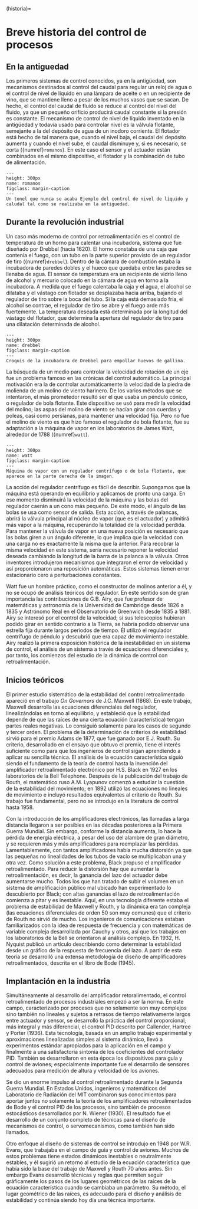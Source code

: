 (historia)=
# Breve historia del control de procesos

## En la antiguedad

Los primeros sistemas de control conocidos, ya en la antigüedad, son mecanismos destinados al control del caudal para regular un reloj de
agua o el control de nivel de líquido en una lámpara de aceite o en un
recipiente de vino, que se mantiene lleno a pesar de los muchos vasos
que se sacan. De hecho, el control del caudal de fluido se reduce al
control del nivel del fluido, ya que un pequeño orificio producirá
caudal constante si la presión es constante. El mecanismo de control de
nivel de líquido inventado en la antigüedad y todavía usado para
controlar nivel es la válvula flotante, semejante a la del depósito de
agua de un inodoro corriente. El flotador está hecho de tal manera que,
cuando el nivel baja, el caudal del depósito aumenta y cuando el nivel
sube, el caudal disminuye y, si es necesario, se corta ({numref}`romanos`). En
este caso el sensor y el actuador están combinados en el mismo
dispositivo, el flotador y la combinación de tubo de alimentación.

```{figure} ./img/romanos.svg
---
height: 300px
name: romanos
figclass: margin-caption
---
Un tonel que nunca se acaba Ejemplo del control de nivel de líquido y caludal tal como se realizaba en la antiguedad.
```

## Durante la revolución industrial

Un caso más moderno de control por retroalimentación es el control de
temperatura de un horno para calentar una incubadora, sistema que fue
diseñado por Drebbel (hacia 1620). El horno constaba de una caja que
contenía el fuego, con un tubo en la parte superior provisto de un
regulador de tiro ({numref}`drebbel`). Dentro de la cámara de combustión estaba la
incubadora de paredes dobles y el hueco que quedaba entre las paredes se
llenaba de agua. El sensor de temperatura era un recipiente de vidrio
lleno de alcohol y mercurio colocado en la cámara de agua en torno a la
incubadora. A medida que el fuego calentaba la caja y el agua, el
alcohol se dilataba y el vástago con flotador se desplazaba hacia
arriba, bajando el regulador de tiro sobre la boca del tubo. Si la caja
está demasiado fría, el alcohol se contrae, el regulador de tiro se abre
y el fuego arde más fuertemente. La temperatura deseada está determinada
por la longitud del vástago del flotador, que determina la apertura del
regulador de tiro para una dilatación determinada de alcohol.

```{figure} ./img/drebbel.png
---
height: 300px
name: drebbel
figclass: margin-caption
---
Croquis de la incubadora de Drebbel para empollar huevos de gallina.
```

La búsqueda de un medio para controlar la velocidad de rotación de un
eje fue un problema famoso en las crónicas del control automático. La
principal motivación era la de controlar automáticamente la velocidad de
la piedra de molienda de un molino de viento harinero. De los varios
métodos que se intentaron, el más prometedor resultó ser el que usaba un
péndulo cónico, o regulador de bola flotante. Este dispositivo se usó
para medir la velocidad del molino; las aspas del molino de viento se
hacían girar con cuerdas y poleas, casi como persianas, para mantener
una velocidad fija. Pero no fue el molino de viento es que hizo famoso
el regulador de bola flotante, fue su adaptación a la máquina de vapor
en los laboratorios de James Watt, alrededor de 1788 ({numref}`watt`).

```{figure} ./img/Vapor.png
---
height: 300px
name: watt
figclass: margin-caption
---
Máquina de vapor con un regulador centrífugo o de bola flotante, que aparece en la parte derecha de la imagen.
```

La acción del regulador centrífugo es fácil de describir. Supongamos que
la máquina está operando en equilibrio y aplicamos de pronto una carga.
En ese momento disminuirá la velocidad de la máquina y las bolas del
regulador caerán a un cono más pequeño. De este modo, el ángulo de las
bolas se usa como sensor de salida. Esta acción, a través de palancas,
abrirá la válvula principal al núcleo de vapor (que es el actuador) y
admitirá más vapor a la máquina, recuperando la totalidad de la
velocidad perdida. Para mantener la válvula de vapor en una nueva
posición es necesario que las bolas giren a un ángulo diferente, lo que
implica que la velocidad con una carga no es exactamente la misma que la
anterior. Para recobrar la misma velocidad en este sistema, sería
necesario reponer la velocidad deseada cambiando la longitud de la barra
de la palanca a la válvula. Otros inventores introdujeron mecanismos que
integraron el error de velocidad y así proporcionaron una reposición
automáticas. Estos sistemas tienen error estacionario cero a
perturbaciones constantes.

Watt fue un hombre práctico, como el constructor de molinos anterior a
él, y no se ocupó de análisis teóricos del regulador. En este sentido
son de gran importancia las contribuciones de G.B. Airy, que fue
profesor de matemáticas y astronomía de la Universidad de Cambridge
desde 1826 a 1835 y Astrónomo Real en el Observatorio de Greenwich desde
1835 a 1881. Airy se interesó por el control de la velocidad; si sus
telescopios hubieran podido girar en sentido contrario a la Tierra, se
habría podido observar una estrella fija durante largos períodos de
tiempo. Él utilizó el regulador centrífugo de péndulo y descubrió que
era capaz de movimiento inestable. Airy realizó la primera exposición
histórica de la inestabilidad en un sistema de control, el análisis de
un sistema a través de ecuaciones diferenciales y, por tanto, los
comienzos del estudio de la dinámica de control con retroalimentación.

## Inicios teóricos

El primer estudio sistemático de la estabilidad del control
retroalimentado apareció en el trabajo *On Governors* de J.C. Maxwell
(1868). En este trabajo, Maxwell desarrolla las ecuaciones diferenciales
del regulador, linealizándolas en torno al equilibrio, y estableció que
la estabilidad depende de que las raíces de una cierta ecuación
(característica) tengan partes reales negativas. Lo consiguió solamente
para los casos de segundo y tercer orden. El problema de la
determinación de criterios de estabilidad sirvió para el premio Adams de
1877, que fue ganado por E.J. Routh. Su criterio, desarrollado en el
ensayo que obtuvo el premio, tiene el interés suficiente como para que
los ingenieros de control sigan aprendiendo a aplicar su sencilla
técnica. El análisis de la ecuación característica siguió siendo el
fundamento de la teoría de control hasta la invención del amplificador
retroalimentado electrónico por H.S. Black en 1927 en los laboratorios
de la Bell Telephone. Después de la publicación del trabajo de Routh, el
matemático ruso A.M. Lyapunov comenzó a estudiar la cuestión de la
estabilidad del movimiento; en 1892 utilizó las ecuaciones no lineales
de movimiento e incluyó resultados equivalentes al criterio de Routh. Su
trabajo fue fundamental, pero no se introdujo en la literatura de
control hasta 1958.

Con la introducción de los amplificadores electrónicos, las llamadas a
larga distancia llegaron a ser posibles en las décadas posteriores a la
Primera Guerra Mundial. Sin embargo, conforme la distancia aumenta, lo
hace la pérdida de energía eléctrica, a pesar del uso del alambre de
gran diámetro, y se requieren más y más amplificadores para reemplazar
las pérdidas. Lamentablemente, con tantos amplificadores había mucha
distorsión ya que las pequeñas no linealidades de los tubos de vacío se
multiplicaban una y otra vez. Como solución a este problema, Black
propuso el amplificador retroalimentado. Para reducir la distorsión hay
que aumentar la retroalimentación, es decir, la ganancia del lazo del
actuador debe aumentarse mucho. Todos los que han tratado de subir el
volumen en un sistema de amplificación público mal ubicado han
experimentado lo descubierto por Black; con altas ganancias el lazo de
retroalimentación comienza a pitar y es inestable. Aquí, en una
tecnología diferente estaba el problema de estabilidad de Maxwell y
Routh, y la dinámica era tan compleja (las ecuaciones diferenciales de
orden 50 son muy comunes) que el criterio de Routh no sirvió de mucho.
Los ingenieros de comunicaciones estaban familiarizados con la idea de
respuesta de frecuencia y con matemáticas de variable compleja
desarrollada por Cauchy y otros, así que los trabajos en los
laboratorios de la Bell se orientaron al análisis complejo. En 1932, H.
Nyquist publicó un artículo describiendo como determinar la estabilidad
desde un gráfico de la respuesta de frecuencia del lazo. A partir de
esta teoría se desarrolló una extensa metodología de diseño de
amplificadores retroalimentados, descrita en el libro de Bode (1945).

## Implantación en la industria

Simultáneamente al desarrollo del amplificador retoralimentado, el
control retroalimentado de procesos industriales empezó a ser la norma.
En este campo, caracterizado por procesos que no solamente son muy
complejos sino también no lineales y sujetos a retrasos de tiempo
relativamente largos entre actuador y sensor, se desarrolló la práctica
del control proporcional, más integral y más diferencial, el control PID
descrito por Callender, Hartree y Porter (1936). Esta tecnología, basada
en un amplio trabajo experimental y aproximaciones linealizadas simples
al sistema dinámico, llevó a experimentos estándar apropiados para la
aplicación en el campo y finalmente a una satisfactoria sintonía de los
coeficientes del controlador PID. También se desarrollaron en esta época
los dispositivos para guía y control de aviones; especialmente
importante fue el desarrollo de sensores adecuados para medición de
altura y velocidad de los aviones.

Se dio un enorme impulso al control retroalimentado durante la Segunda
Guerra Mundial. En Estados Unidos, ingenieros y matemáticos del
Laboratorio de Radiación del MIT combinaron sus conocimientos para
aportar juntos no solamente la teoría de los amplificadores
retroalimentados de Bode y el control PID de los procesos, sino también
de procesos estocásticos desarrollados por N. Wiener (1930). El
resultado fue el desarrollo de un conjunto completo de técnicas para el
diseño de mecanismos de control, o servomecanismos, como también han
sido llamados.

Otro enfoque al diseño de sistemas de control se introdujo en 1948 por
W.R. Evans, que trabajaba en el campo de guía y control de aviones.
Muchos de estos problemas tiene estados dinámicos inestables o
neutralmente estables, y él sugirió un retorno al estudio de la ecuación
característica que había sido la base del trabajo de Maxwell y Routh 70
años antes. Sin embargo Evans desarrolló técnicas y reglas que permiten
seguir gráficamente los pasos de los lugares geométricos de las raíces
de la ecuación característica cuando se cambiaba un parámetro. Su
método, el lugar geométrico de las raíces, es adecuado para el diseño y
análisis de estabilidad y continúa siendo hoy día una técnica
importante.
